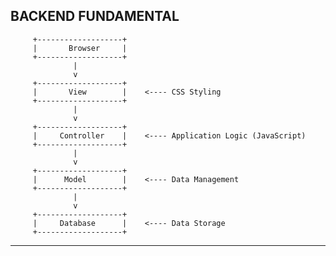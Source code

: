 **BACKEND FUNDAMENTAL**
---
         +-------------------+
         |       Browser     |
         +-------------------+
                  |
                  v
         +-------------------+
         |       View        |    <---- CSS Styling
         +-------------------+
                  |
                  v
         +-------------------+
         |     Controller    |    <---- Application Logic (JavaScript)
         +-------------------+
                  |
                  v
         +-------------------+
         |      Model        |    <---- Data Management
         +-------------------+
                  |
                  v
         +-------------------+
         |     Database      |    <---- Data Storage
         +-------------------+
---